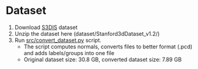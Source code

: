 # Dataset
1. Download [S3DIS](http://buildingparser.stanford.edu/dataset.html) dataset 
2. Unzip the dataset here (dataset/Stanford3dDataset_v1.2/)
3. Run [src/convert_dataset.py](../src/convert_dataset.py) script. 
    * The script computes normals, converts files to better format (.pcd) and adds labels/groups into one file
    * Original dataset size: 30.8 GB, converted dataset size: 7.89 GB
